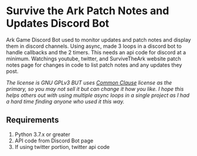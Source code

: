 # Survive the Ark Patch Notes and Updates Discord Bot
Ark Game Discord Bot used to monitor updates and patch notes and display them in discord channels. Using async, made 3 loops in a discord bot to handle callbacks and the 2 timers. This needs an api code for discord at a minimum. Watchings youtube, twitter, and SurviveTheArk website patch notes page for changes in code to list patch notes and any updates they post. 

*The license is GNU GPLv3 BUT uses [Common Clause](https://commonsclause.com/) license as the primary, so you may not sell it but can change it how you like. I hope this helps others out with using multiple async loops in a single project as I had a hard time finding anyone who used it this way.*


## Requirements
1. Python 3.7.x or greater
2. API code from Discord Bot page
3. If using twitter portion, twitter api code
